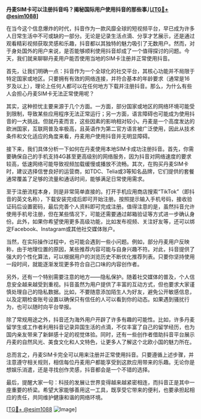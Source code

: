 **丹麦SIM卡可以注册抖音吗？揭秘国际用户使用抖音的那些事儿[[TG💪+ @esim1088](https://t.me/s/esim1088)]**

在当今这个信息爆炸的时代，抖音作为一款风靡全球的短视频平台，早已成为许多人日常生活中不可或缺的一部分。无论是记录生活点滴、分享才艺展示，还是通过观看精彩视频获取灵感和乐趣，抖音都以其独特的魅力吸引了无数用户。然而，对于身处国外的用户来说，是否能够顺利使用抖音却成了一个值得探讨的问题。今天，我们就来聊聊丹麦用户能否使用当地的SIM卡注册并正常使用抖音。

首先，让我们明确一点：抖音作为一个全球化的社交平台，其核心功能并不局限于特定国家或地区。只要拥有有效的网络连接，并符合基本的年龄要求（通常是16岁及以上），理论上任何人都可以在任何地方下载并注册抖音。那么，为什么有些人会担心丹麦SIM卡无法正常使用呢？

其实，这种担忧主要来源于几个方面。一方面，部分国家或地区的网络环境可能受到限制，导致某些应用程序无法正常运行；另一方面，语言障碍也可能成为使用抖音的一大挑战。但就丹麦而言，这些因素的影响相对较小。丹麦是一个高度发达的欧洲国家，互联网普及率极高，且英语作为第二官方语言被广泛使用，因此从技术条件和文化适应的角度来看，丹麦用户使用抖音并无明显障碍。

接下来，我们具体分析一下如何在丹麦使用本地SIM卡成功注册抖音。首先，你需要确保自己的手机支持4G甚至更高级别的网络服务，因为抖音对网络速度的要求较高，低速网络可能导致视频加载缓慢或播放不流畅。其次，在购买丹麦SIM卡时，建议选择信誉良好的运营商，如TDC、Telia或3等知名品牌，它们提供的套餐通常覆盖了足够的流量和通话时间，能够满足日常使用需求。

至于注册流程本身，则是非常简单直接的。打开手机应用商店搜索“TikTok”（即抖音的英文名称），下载安装完成后即可开始注册。按照提示输入手机号码，接收验证码后设置密码，最后完善个人资料即可完成注册。值得注意的是，虽然抖音允许使用手机号注册，但在某些情况下，可能还需要通过邮箱验证等方式进一步确认身份。此外，如果你希望使用更多高级功能，比如发布视频、关注好友等，还可以绑定Facebook、Instagram或其他社交媒体账户。

当然，在实际操作过程中，也可能会遇到一些小问题。例如，部分丹麦用户反映称，由于地理位置的原因，某些推荐内容可能与自身兴趣不符。对此，抖音提供了强大的个性化算法，可以根据用户的浏览历史不断优化推荐列表。只要你坚持使用一段时间，就能逐渐发现更多符合自己口味的内容创作者。

另外，还有一个特别需要注意的地方——隐私保护。随着社交媒体的普及，个人信息安全越来越受到重视。抖音虽然为用户提供了丰富的互动方式，但也要求大家谨慎处理自己的隐私数据。比如，不要随意添加陌生人为好友，避免公开敏感信息，以及定期检查账号设置以确保只有信任的人可以看到你的动态。如果遇到骚扰行为，也可以随时向平台举报。

除了常规用途之外，抖音还为海外用户开辟了许多有趣的可能性。比如，许多丹麦留学生或工作者利用抖音记录异国生活的点滴，不仅丰富了自己的留学经历，也为国内亲友带来了新鲜感十足的视觉体验。同时，还有一些创作者借助抖音平台展示丹麦的自然风光、美食文化和人文特色，让更多人了解这个北欧小国的魅力所在。

总而言之，丹麦SIM卡完全可以用来注册并正常使用抖音。只要遵循上述步骤，并注意遵守相关规则，相信每位丹麦用户都能享受到这款应用带来的乐趣。无论你是想娱乐消遣，还是寻找创作灵感，抖音都会是一个不错的选择。

最后，提醒大家一句：科技的发展让世界变得越来越紧密相连，而抖音正是其中一座重要的桥梁。希望大家能够善用这一工具，既享受它带来的便利，也要承担起相应的责任，共同维护健康和谐的网络环境。

[[TG💪+ @esim1088](https://t.me/s/esim1088) ![Image](https://i.postimg.cc/4NQfJmqS/Snipaste-2025-05-13-00-14-12.png)]